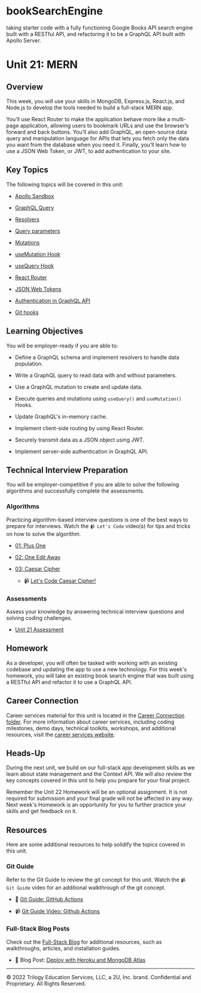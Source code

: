 # bookSearchEngine
taking starter code with a fully functioning Google Books API search engine built with a RESTful API, and refactoring it to be a GraphQL API built with Apollo Server.

# Unit 21: MERN

## Overview

This week, you will use your skills in MongoDB, Express.js, React.js, and Node.js to develop the tools needed to build a full-stack MERN app.

You’ll use React Router to make the application behave more like a multi-page application, allowing users to bookmark URLs and use the browser’s forward and back buttons. You’ll also add GraphQL, an open-source data query and manipulation language for APIs that lets you fetch only the data you want from the database when you need it. Finally, you’ll learn how to use a JSON Web Token, or JWT, to add authentication to your site.

## Key Topics

The following topics will be covered in this unit:

* [Apollo Sandbox](https://www.apollographql.com/docs/studio/explorer/sandbox/#publishing-schemas-from-sandbox)

* [GraphQL Query](https://graphql.org/learn/queries/)

* [Resolvers](https://www.apollographql.com/docs/tutorial/resolvers/)

* [Query parameters](https://graphql.org/graphql-js/passing-arguments/)

* [Mutations](https://www.apollographql.com/docs/react/data/mutations/)

* [useMutation Hook](https://www.apollographql.com/docs/tutorial/mutations/)

* [useQuery Hook](https://www.apollographql.com/docs/tutorial/queries/)

* [React Router](https://reactrouter.com/docs/en/v6/getting-started/overview)

* [JSON Web Tokens](https://jwt.io/introduction)

* [Authentication in GraphQL API](https://www.apollographql.com/docs/apollo-server/security/authentication/)

* [Git hooks](https://git-scm.com/book/en/v2/Customizing-Git-Git-Hooks)

## Learning Objectives

You will be employer-ready if you are able to:

* Define a GraphQL schema and implement resolvers to handle data population.

* Write a GraphQL query to read data with and without parameters.

* Use a GraphQL mutation to create and update data.

* Execute queries and mutations using `useQuery()` and `useMutation()` Hooks.

* Update GraphQL's in-memory cache.

* Implement client-side routing by using React Router.

* Securely transmit data as a JSON object using JWT.

* Implement server-side authentication in GraphQL API.

## Technical Interview Preparation

You will be employer-competitive if you are able to solve the following algorithms and successfully complete the assessments.

### Algorithms

Practicing algorithm-based interview questions is one of the best ways to prepare for interviews. Watch the `📹 Let's Code` video(s) for tips and tricks on how to solve the algorithm.

* [01: Plus One](./03-Algorithms/01-plus-one)

* [02: One Edit Away](./03-Algorithms/02-one-edit-away)

* [03: Caesar Cipher](./03-Algorithms/03-caesar-cipher)

  * 📹 [Let's Code Caesar Cipher!](https://2u-20.wistia.com/medias/bcfetr7mvf)

### Assessments

Assess your knowledge by answering technical interview questions and solving coding challenges.

* [Unit 21 Assessment](https://forms.gle/MgELRy6rvTXQz6M16)

## Homework

As a developer, you will often be tasked with working with an existing codebase and updating the app to use a new technology. For this week's homework, you will take an existing book search engine that was built using a RESTful API and refactor it to use a GraphQL API.

## Career Connection

Career services material for this unit is located in the [Career Connection folder](./04-Career-Connection/README.md). For more information about career services, including coding milestones, demo days, technical toolkits, workshops, and additional resources, visit the [career services website](https://careernetwork.2u.com/?utm_medium=Academics&utm_source=boot_camp/).

## Heads-Up

During the next unit, we build on our full-stack app development skills as we learn about state management and the Context API. We will also review the key concepts covered in this unit to help you prepare for your final project.

Remember the Unit 22 Homework will be an optional assignment. It is not required for submission and your final grade will not be affected in any way. Next week's Homework is an opportunity for you to further practice your skills and get feedback on it.

## Resources

Here are some additional resources to help solidify the topics covered in this unit.

### Git Guide

Refer to the Git Guide to review the git concept for this unit. Watch the `📹 Git Guide` video for an additional walkthrough of the git concept.

* 📖 [Git Guide: GitHub Actions](./01-Activities/27-Evr_GitHub-Actions)

* 📹 [Git Guide Video: Github Actions](https://2u-20.wistia.com/medias/nlhzi3ktxc)

### Full-Stack Blog Posts

Check out the [Full-Stack Blog](https://coding-boot-camp.github.io/full-stack/) for additional resources, such as walkthroughs, articles, and installation guides.

* 📖 Blog Post: [Deploy with Heroku and MongoDB Atlas](https://coding-boot-camp.github.io/full-stack/mongodb/deploy-with-heroku-and-mongodb-atlas)

---
© 2022 Trilogy Education Services, LLC, a 2U, Inc. brand. Confidential and Proprietary. All Rights Reserved.
